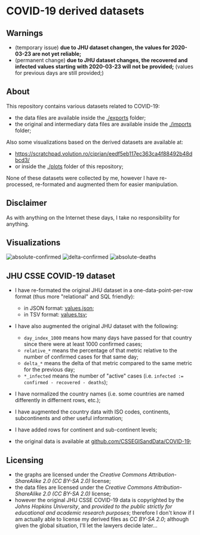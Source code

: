 

# COVID-19 derived datasets




## Warnings

* (temporary issue) **due to JHU dataset changen, the values for 2020-03-23 are not yet reliable;**
* (permanent change) **due to JHU dataset changes, the recovered and infected values starting with 2020-03-23 will not be provided;**
  (values for previous days are still provided;)




## About

This repository contains various datasets related to COVID-19:
* the data files are available inside the [./exports](./exports) folder;
* the original and intermediary data files are available inside the [./imports](./imports) folder;

Also some visualizations based on the derived datasets are available at:
* https://scratchpad.volution.ro/ciprian/eedf5eb117ec363ca4f88492b48dbcd3/
* or inside the [./plots](./plots) folder of this repository;

None of these datasets were collected by me, however I have re-processed, re-formated and augmented them for easier manipulation.




## Disclaimer

As with anything on the Internet these days, I take no responsibility for anything.




## Visualizations

![absolute-confirmed](./plots/jhu/global/svg/absolute-confirmed.svg)
![delta-confirmed](./plots/jhu/global/svg/delta-confirmed.svg)
![absolute-deaths](./plots/jhu/global/svg/absolute-deaths.svg)




## JHU CSSE COVID-19 dataset

* I have re-formated the original JHU dataset in a one-data-point-per-row format (thus more "relational" and SQL friendly):

  * in JSON format: [values.json](./exports/jhu/v1/values.json);
  * in TSV format: [values.tsv](./exports/jhu/v1/values.tsv);

* I have also augmented the original JHU dataset with the following:

  * `day_index_1000` means how many days have passed for that country since there were at least 1000 confirmed cases;
  * `relative_*` means the percentage of that metric relative to the number of confirmed cases for that same day;
  * `delta_*` means the delta of that metric compared to the same metric for the previous day;
  * `*_infected` means the number of "active" cases (i.e. `infected := confirmed - recovered - deaths`);

* I have normalized the country names (i.e. some countries are named differently in differnent rows, etc.);
* I have augmented the country data with ISO codes, continents, subcontinents and other useful information;
* I have added rows for continent and sub-continent levels;

* the original data is available at [github.com/CSSEGISandData/COVID-19](https://github.com/CSSEGISandData/COVID-19);




## Licensing

* the graphs are licensed under the *Creative Commons Attribution-ShareAlike 2.0 (CC BY-SA 2.0)* license;
* the data files are licensed under the *Creative Commons Attribution-ShareAlike 2.0 (CC BY-SA 2.0)* license;
* however the original JHU CSSE COVID-19 data is copyrighted by the *Johns Hopkins University*,
  and *provided to the public strictly for educational and academic research purposes*;
  therefore I don't know if I am actually able to license my derived files as *CC BY-SA 2.0*;
  although given the global situation, I'll let the lawyers decide later...

